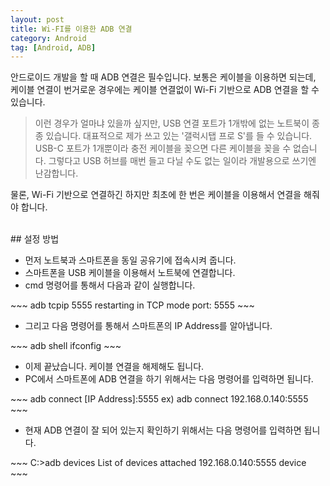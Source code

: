 ```yaml
---
layout: post
title: Wi-FI를 이용한 ADB 연결
category: Android
tag: [Android, ADB]
---
```


안드로이드 개발을 할 때 ADB 연결은 필수입니다. 보통은 케이블을 이용하면 되는데,
케이블 연결이 번거로운 경우에는 케이블 연결없이 Wi-Fi 기반으로 ADB 연결을 할 수 있습니다.

> 이런 경우가 얼마냐 있을까 싶지만, USB 연결 포트가 1개밖에 없는 노트북이 종종 있습니다.
대표적으로 제가 쓰고 있는 '갤럭시탭 프로 S'를 들 수 있습니다. USB-C 포트가 1개뿐이라
충전 케이블을 꽂으면 다른 케이블을 꽂을 수 없습니다. 그렇다고 USB 허브를 매번 들고
다닐 수도 없는 일이라 개발용으로 쓰기엔 난감합니다.

물론, Wi-Fi 기반으로 연결하긴 하지만 최초에 한 번은 케이블을 이용해서 연결을 해줘야 합니다.

<br>
## 설정 방법
<ul>
 	<li>먼저 노트북과 스마트폰을 동일 공유기에 접속시켜 줍니다.</li>
 	<li>스마트폰을 USB 케이블을 이용해서 노트북에 연결합니다.</li>
 	<li>cmd 명령어를 통해서 다음과 같이 실행합니다.</li>
</ul>
~~~
adb tcpip 5555
restarting in TCP mode port: 5555
~~~

<br>

<ul>
 	<li>그리고 다음 명령어를 통해서 스마트폰의 IP Address를 알아냅니다.</li>
</ul>
~~~
adb shell ifconfig
~~~

<ul>
 	<li>이제 끝났습니다. 케이블 연결을 해제해도 됩니다.</li>
 	<li>PC에서 스마트폰에 ADB 연결을 하기 위해서는 다음 명령어를 입력하면 됩니다.</li>
</ul>
~~~
adb connect [IP Address]:5555
ex) adb connect 192.168.0.140:5555
~~~
<ul>
 	<li>현재 ADB 연결이 잘 되어 있는지 확인하기 위해서는 다음 명령어를 입력하면 됩니다.</li>
</ul>
~~~
C:>adb devices
List of devices attached
192.168.0.140:5555 device
~~~
